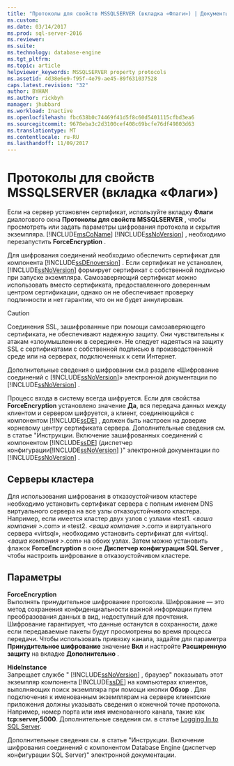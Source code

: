 ```yaml
---
title: "Протоколы для свойств MSSQLSERVER (вкладка «Флаги») | Документы Microsoft"
ms.custom: 
ms.date: 03/14/2017
ms.prod: sql-server-2016
ms.reviewer: 
ms.suite: 
ms.technology: database-engine
ms.tgt_pltfrm: 
ms.topic: article
helpviewer_keywords: MSSQLSERVER property protocols
ms.assetid: 4d38e6e9-f95f-4e79-ae45-89f631037528
caps.latest.revision: "32"
author: BYHAM
ms.author: rickbyh
manager: jhubbard
ms.workload: Inactive
ms.openlocfilehash: fbc638b0c74469f41d5f8c60d5401115cfbd3ea6
ms.sourcegitcommit: 9678eba3c2d3100cef408c69bcfe76df49803d63
ms.translationtype: MT
ms.contentlocale: ru-RU
ms.lasthandoff: 11/09/2017
---
```

# <a name="protocols-for-mssqlserver-properties-flags-tab"></a>Протоколы для свойств MSSQLSERVER (вкладка «Флаги»)
  Если на сервер установлен сертификат, используйте вкладку **Флаги** диалогового окна **Протоколы для свойств MSSQLSERVER** , чтобы просмотреть или задать параметры шифрования протокола и скрытия экземпляра. [!INCLUDE[msCoName](../../includes/msconame-md.md)] [!INCLUDE[ssNoVersion](../../includes/ssnoversion-md.md)] , необходимо перезапустить **ForceEncryption** .  
  
 Для шифрования соединений необходимо обеспечить сертификат для компонента [!INCLUDE[ssDEnoversion](../../includes/ssdenoversion-md.md)] . Если сертификат не установлен, [!INCLUDE[ssNoVersion](../../includes/ssnoversion-md.md)] формирует сертификат с собственной подписью при запуске экземпляра. Самозаверяющий сертификат можно использовать вместо сертификата, предоставленного доверенным центром сертификации, однако он не обеспечивает проверку подлинности и нет гарантии, что он не будет аннулирован.  
  
> [!CAUTION]  
>  Соединения SSL, зашифрованные при помощи самозаверяющего сертификата, не обеспечивают надежную защиту. Они чувствительны к атакам «злоумышленник в середине». Не следует надеяться на защиту SSL с сертификатами с собственной подписью в производственной среде или на серверах, подключенных к сети Интернет.  
  
 Дополнительные сведения о шифровании см.в разделе «Шифрование соединений с [!INCLUDE[ssNoVersion](../../includes/ssnoversion-md.md)]» электронной документации по [!INCLUDE[ssNoVersion](../../includes/ssnoversion-md.md)] .  
  
 Процесс входа в систему всегда шифруется. Если для свойства **ForceEncryption** установлено значение **Да**, вся передача данных между клиентом и сервером шифруется, а клиент, соединяющийся с компонентом [!INCLUDE[ssDE](../../includes/ssde-md.md)] , должен быть настроен на доверие корневому центру сертификата сервера. Дополнительные сведения см. в статье "Инструкции. Включение зашифрованных соединений с компонентом [!INCLUDE[ssDE](../../includes/ssde-md.md)] (диспетчер конфигурации[!INCLUDE[ssNoVersion](../../includes/ssnoversion-md.md)] )" электронной документации по [!INCLUDE[ssNoVersion](../../includes/ssnoversion-md.md)] .  
  
## <a name="cluster-servers"></a>Серверы кластера  
 Для использования шифрования в отказоустойчивом кластере необходимо установить сертификат сервера с полным именем DNS виртуального сервера на все узлы отказоустойчивого кластера. Например, если имеется кластер двух узлов с узлами «test1.  *\<ваша компания >*.com» и «test2. *\<ваша компания >*.com» и виртуального сервера «virtsql», необходимо установить сертификат для «virtsql. *\<ваша компания >*.com» на обоих узлах. Затем можно установить флажок **ForceEncryption** в окне **Диспетчер конфигурации SQL Server** , чтобы настроить шифрование в отказоустойчивом кластере.  
  
## <a name="options"></a>Параметры  
 **ForceEncryption**  
 Выполнять принудительное шифрование протокола. Шифрование — это метод сохранения конфиденциальности важной информации путем преобразования данных в вид, недоступный для прочтения. Шифрование гарантирует, что данные останутся в сохранности, даже если передаваемые пакеты будут просмотрены во время процесса передачи. Чтобы использовать привязку канала, задайте для параметра **Принудительное шифрование** значение **Вкл** и настройте **Расширенную защиту** на вкладке **Дополнительно** .  
  
 **HideInstance**  
 Запрещает службе " [!INCLUDE[ssNoVersion](../../includes/ssnoversion-md.md)] , браузер" показывать этот экземпляр компонента [!INCLUDE[ssDE](../../includes/ssde-md.md)] на компьютерах клиентов, выполняющих поиск экземпляра при помощи кнопки **Обзор** . Для подключения к именованным экземплярам на сервере клиентские приложения должны указывать сведения о конечной точке протокола. Например, номер порта или имя именованного канала, такие как **tcp:server,5000**. Дополнительные сведения см. в статье [Logging In to SQL Server](../../database-engine/configure-windows/logging-in-to-sql-server.md).  
  
 Дополнительные сведения см. в статье "Инструкции. Включение шифрования соединений с компонентом Database Engine (диспетчер конфигурации SQL Server)" электронной документации.  
  
  

